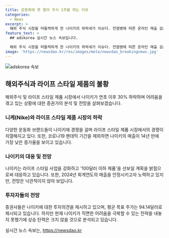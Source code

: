 ```yaml
---
title: 운동화에 못 팔아 주식 1주를 파는 이유
categories:
  - News
excerpt: >
  해외 주식 시장을 떠들썩하게 한 나이키의 하락세가 이슈다. 전염병에 따른 온라인 매출 감소와 라이프 스타일 제품 수요 감소가 이유로 지적되고, 경쟁사의 부상도 주목된다. 나이키는 새로운 전략으로 반등을 노린다. 하지만 증권가들은 미래 전망을 비관적으로 보며 주가 상승 가능성을 낮게 평가하고 있다. 실적 회복을 기대되는 2024년까지는 주종목을 지켜보는 시기로 분석하고 있다.
feature_text: >
  ## adskorea 실시간 뉴스 속보입니다.

  해외 주식 시장을 떠들썩하게 한 나이키의 하락세가 이슈다. 전염병에 따른 온라인 매출 감소와 라이프 스타일 제품 수요 감소가 이유로 지적되고, 경쟁사의 부상도 주목된다. 나이키는 새로운 전략으로 반등을 노린다. 하지만 증권가들은 미래 전망을 비관적으로 보며 주가 상승 가능성을 낮게 평가하고 있다. 실적 회복을 기대되는 2024년까지는 주종목을 지켜보는 시기로 분석하고 있다.
image: 'https://newsdao.kr/res/images/meta/newsdao_breakingnews.jpg'
---
```


<p><img src="https://newsdao.kr/res/images/meta/newsdao_breakingnews.jpg" alt="adskorea 속보" /></p>

<h2 data-ke-size="size26">해외주식과 라이프 스타일 제품의 불황</h2>

<p data-ke-size="size16">해외주식 및 라이프 스타일 제품 시장에서 나이키가 연초 이후 30% 하락하며 어려움을 겪고 있는 상황에 대한 증권가의 분석 및 전망을 살펴보겠습니다.</p>

<h3>니케(Nike)와 라이프 스타일 제품 시장의 하락</h3>

<p data-ke-size="size16">다양한 운동화 브랜드들이 나이키에 경쟁을 걸며 라이프 스타일 제품 시장에서의 경쟁이 치열해지고 있다. 또한, 코로나19 팬데믹 기간을 제외하면 나이키의 매출이 14년 만에 가장 낮은 증가율을 보이고 있습니다.</p>

<h3>나이키의 대응 및 전망</h3>

<p data-ke-size="size16">나이키는 라이프 스타일 사업을 강화하고 '100달러 이하 제품'을 선보일 계획을 밝힘으로써 대응하고 있습니다. 또한, 2024년 회계연도의 매출을 안정시키고자 노력하고 있지만, 전망은 낙관적이지 않아 보입니다.</p>

<h3>투자자들의 전망</h3>

<p data-ke-size="size16">증권사들은 나이키에 대한 투자의견을 제시하고 있으며, 평균 목표 주가는 94.14달러로 제시되고 있습니다. 하지만 현재 나이키가 직면한 어려움을 극복할 수 있는 전략을 내놓지 못했기에 상승 탄력은 크지 않을 것으로 분석되고 있습니다.</p>
실시간 뉴스 속보는, <a href="https://newsdao.kr" rel="dofollow">https://newsdao.kr</a>


